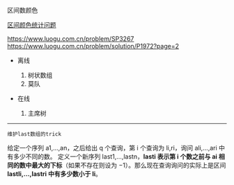 区间数颜色

[区间颜色统计问题](https://taodaling.github.io/blog/2019/04/30/%E5%8C%BA%E9%97%B4%E6%93%8D%E4%BD%9C%E9%97%AE%E9%A2%98/)

https://www.luogu.com.cn/problem/SP3267
https://www.luogu.com.cn/problem/solution/P1972?page=2

- 离线

  1. 树状数组
  2. 莫队

- 在线
  1. 主席树

---

`维护last数组的trick`

给定一个序列 a1,…,an，之后给出 q 个查询，第 i 个查询为 li,ri，询问 ali,…,ari 中有多少不同的数。
定义一个新序列 last1,…,lastn，**lasti 表示第 i 个数之前与 ai 相同的数中最大的下标**（如果不存在则设为 −1）。那么现在查询询问的实际上是区间 **lastli,…,lastri 中有多少数小于 li**。
